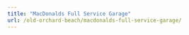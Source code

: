 ```yaml
---
title: "MacDonalds Full Service Garage"
url: /old-orchard-beach/macdonalds-full-service-garage/
---
```

